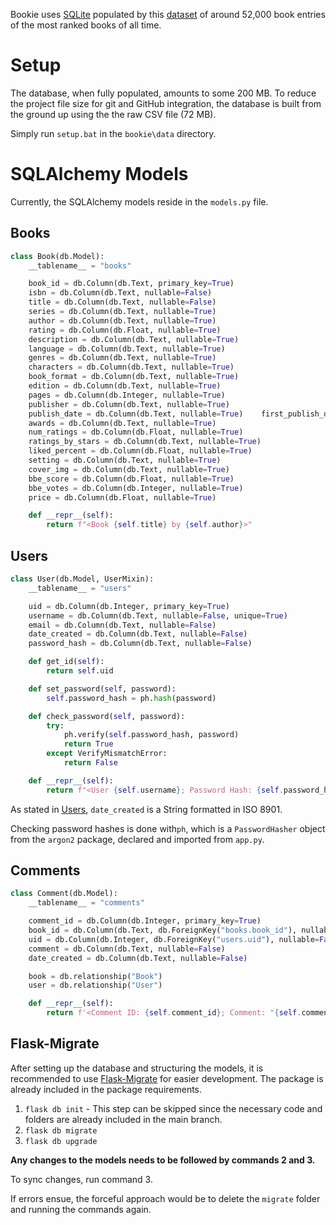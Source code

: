 Bookie uses [SQLite](https://www.sqlite.org/) populated by this [dataset](https://www.kaggle.com/datasets/pooriamst/best-books-ever-dataset) of around 52,000 book entries of the most ranked books of all time.

# Setup
The database, when fully populated, amounts to some 200 MB. To reduce the project file size for git and GitHub integration, the database is built from the ground up using the the raw CSV file (72 MB).

Simply run `setup.bat` in the `bookie\data` directory.

# SQLAlchemy Models
Currently, the SQLAlchemy models reside in the `models.py` file.

## Books
```python
class Book(db.Model):
    __tablename__ = "books"

    book_id = db.Column(db.Text, primary_key=True)
    isbn = db.Column(db.Text, nullable=False)
    title = db.Column(db.Text, nullable=False)
    series = db.Column(db.Text, nullable=True)
    author = db.Column(db.Text, nullable=True)
    rating = db.Column(db.Float, nullable=True)
    description = db.Column(db.Text, nullable=True)
    language = db.Column(db.Text, nullable=True)
    genres = db.Column(db.Text, nullable=True)
    characters = db.Column(db.Text, nullable=True)
    book_format = db.Column(db.Text, nullable=True)
    edition = db.Column(db.Text, nullable=True)
    pages = db.Column(db.Integer, nullable=True)
    publisher = db.Column(db.Text, nullable=True)
    publish_date = db.Column(db.Text, nullable=True)    first_publish_date = db.Column(db.Text, nullable=True)
    awards = db.Column(db.Text, nullable=True)
    num_ratings = db.Column(db.Float, nullable=True)
    ratings_by_stars = db.Column(db.Text, nullable=True)
    liked_percent = db.Column(db.Float, nullable=True)
    setting = db.Column(db.Text, nullable=True)
    cover_img = db.Column(db.Text, nullable=True)
    bbe_score = db.Column(db.Float, nullable=True)
    bbe_votes = db.Column(db.Integer, nullable=True)
    price = db.Column(db.Float, nullable=True)

    def __repr__(self):
        return f"<Book {self.title} by {self.author}>"
```

## Users
```python
class User(db.Model, UserMixin):
    __tablename__ = "users"

    uid = db.Column(db.Integer, primary_key=True)
    username = db.Column(db.Text, nullable=False, unique=True)
    email = db.Column(db.Text, nullable=False)
    date_created = db.Column(db.Text, nullable=False)
    password_hash = db.Column(db.Text, nullable=False)

    def get_id(self):
        return self.uid

    def set_password(self, password):
        self.password_hash = ph.hash(password)

    def check_password(self, password):
        try:
            ph.verify(self.password_hash, password)
            return True
        except VerifyMismatchError:
            return False

    def __repr__(self):
        return f"<User {self.username}; Password Hash: {self.password_hash}; Date Created {self.date_created}>"
```

As stated in [Users](Users.md),  `date_created` is a String formatted in ISO 8901.

Checking password hashes is done with`ph`, which is a `PasswordHasher` object from the `argon2` package, declared and imported from `app.py`.

## Comments
```python
class Comment(db.Model):
    __tablename__ = "comments"

    comment_id = db.Column(db.Integer, primary_key=True)
    book_id = db.Column(db.Text, db.ForeignKey("books.book_id"), nullable=False)
    uid = db.Column(db.Integer, db.ForeignKey("users.uid"), nullable=False)
    comment = db.Column(db.Text, nullable=False)
    date_created = db.Column(db.Text, nullable=False)

    book = db.relationship("Book")
    user = db.relationship("User")

    def __repr__(self):
        return f'<Comment ID: {self.comment_id}; Comment: "{self.comment}"; UID: {self.uid}>'
```

## Flask-Migrate
After setting up the database and structuring the models, it is recommended to use [Flask-Migrate](https://flask-migrate.readthedocs.io/en/latest/) for easier development. The package is already included in the package requirements.

1. `flask db init` - This step can be skipped since the necessary code and folders are already included in the main branch.
2. `flask db migrate`
3. `flask db upgrade`

**Any changes to the models needs to be followed by commands 2 and 3.**

To sync changes, run command 3.


If errors ensue, the forceful approach would be to delete the `migrate` folder and running the commands again.
